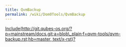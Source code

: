 ```yaml
---
title: QvmBackup
permalink: /wiki/Dom0Tools/QvmBackup
---
```


[Include(http://git.qubes-os.org/?p=mainstream/docs.git;a=blob\_plain;f=qvm-tools/qvm-backup.rst;hb=master, text/x-rst)?](/wiki/Dom0Tools/Include(http%3A/git.qubes-os.org?p=mainstream/docs.git;a=blob_plain;f=qvm-tools/qvm-backup.rst;hb=master,%20text/x-rst))
